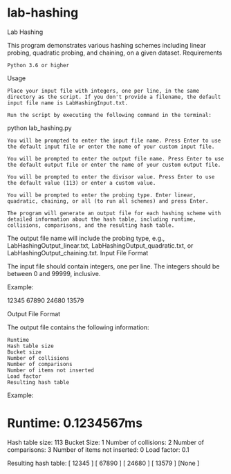 # lab-hashing

Lab Hashing

This program demonstrates various hashing schemes including linear probing, quadratic probing, and chaining, on a given dataset.
Requirements

    Python 3.6 or higher

Usage

    Place your input file with integers, one per line, in the same directory as the script. If you don't provide a filename, the default input file name is LabHashingInput.txt.

    Run the script by executing the following command in the terminal:

python lab_hashing.py

    You will be prompted to enter the input file name. Press Enter to use the default input file or enter the name of your custom input file.

    You will be prompted to enter the output file name. Press Enter to use the default output file or enter the name of your custom output file.

    You will be prompted to enter the divisor value. Press Enter to use the default value (113) or enter a custom value.

    You will be prompted to enter the probing type. Enter linear, quadratic, chaining, or all (to run all schemes) and press Enter.

    The program will generate an output file for each hashing scheme with detailed information about the hash table, including runtime, collisions, comparisons, and the resulting hash table.

The output file name will include the probing type, e.g., LabHashingOutput_linear.txt, LabHashingOutput_quadratic.txt, or LabHashingOutput_chaining.txt.
Input File Format

The input file should contain integers, one per line. The integers should be between 0 and 99999, inclusive.

Example:

12345
67890
24680
13579

Output File Format

The output file contains the following information:

    Runtime
    Hash table size
    Bucket size
    Number of collisions
    Number of comparisons
    Number of items not inserted
    Load factor
    Resulting hash table

Example:


Runtime: 0.1234567ms
=========================
Hash table size: 113
Bucket Size: 1
Number of collisions: 2
Number of comparisons: 3
Number of items not inserted: 0
Load factor: 0.1

Resulting hash table:
[ 12345 ] [ 67890 ] [ 24680 ] [ 13579 ] [None  ]
